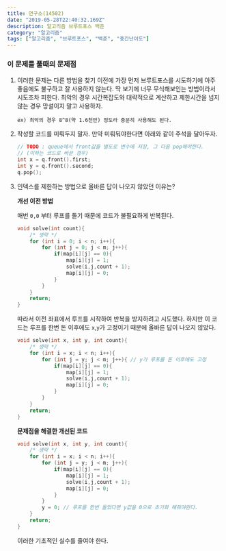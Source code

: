 ```yaml
---
title: 연구소(14502)
date: "2019-05-28T22:40:32.169Z"
description: 알고리즘 브루트포스 백준
category: "알고리즘"
tags: ["알고리즘", "브루트포스", "백준", "중간난이도"]
---
```


### 이 문제를 풀때의 문제점

1. 이러한 문제는 다른 방법을 찾기 이전에 가장 먼저 브루트포스를 시도하기에 아주 좋음에도 불구하고 잘 사용하지 않는다. 딱 보기에 너무 무식해보인는 방법이라서 시도조차 피한다. 최악의 경우 시간복잡도와 대략적으로 계산하고 제한시간을 넘지 않는 경우 망설이지 말고 사용하자.

    ```
    ex) 최악의 경우 8^8(약 1.6천만) 정도라 충분히 사용해도 된다.
    ```

2.  작성할 코드를 미뤄두지 말자. 만약 미뤄둬야한다면 아래와 같이 주석을 달아두자.

    ```c
    // TODO : queue에서 front값을 별도로 변수에 저장, 그 다음 pop해야한다.
    // (이하는 코드로 바꾼 경우)
    int x = q.front().first;
    int y = q.front().second;
    q.pop();
    ```

3. 인덱스를 제한하는 방법으로 올바른 답이 나오지 않았던 이유는?

    **개선 이전 방법**

    매번 `0,0` 부터 루프를 돌기 때문에 코드가 불필요하게 반복된다.

    ```cpp
    void solve(int count){
        /* 생략 */
        for (int i = 0; i < n; i++){
            for (int j = 0; j < m; j++){
                if(map[i][j] == 0){
                    map[i][j] = 1;
                    solve(i,j,count + 1);
                    map[i][j] = 0;
                }
            }
        }
        return;
    }
    ```

    따라서 이전 좌표에서 루프를 시작하여 반복을 방지하려고 시도했다. 하지만 이 코드는 루프를 한번 돈 이후에도 `x`,`y`가 고정이기 때문에 올바른 답이 나오지 않았다.

    ```cpp
    void solve(int x, int y, int count){
        /* 생략 */
        for (int i = x; i < n; i++){
            for (int j = y; j < m; j++){ // y가 루프를 돈 이후에도 고정
                if(map[i][j] == 0){
                    map[i][j] = 1;
                    solve(i,j,count + 1);
                    map[i][j] = 0;
                }
            }
        }
        return;
    }
    ```

    **문제점을 해결한 개선된 코드**

    ```cpp
    void solve(int x, int y, int count){
        /* 생략 */
        for (int i = x; i < n; i++){
            for (int j = y; j < m; j++){
                if(map[i][j] == 0){
                    map[i][j] = 1;
                    solve(i,j,count + 1);
                    map[i][j] = 0;
                }
            }
            y = 0; // 루프를 한번 돌았다면 y값을 0으로 초기화 해줘야한다.
        }
        return;
    }
    ```

    이러한 기초적인 실수를 줄여야 한다.